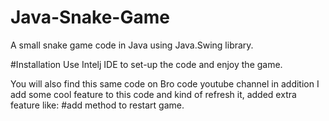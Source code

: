 # Java-Snake-Game
A small snake game code in Java using Java.Swing library. 

#Installation
Use Intelj IDE to set-up the code and enjoy the game. 

You will also find this same code on Bro code youtube channel in addition I add some cool feature to this code and 
kind of refresh it, added extra feature like: 
#add method to restart game. 


